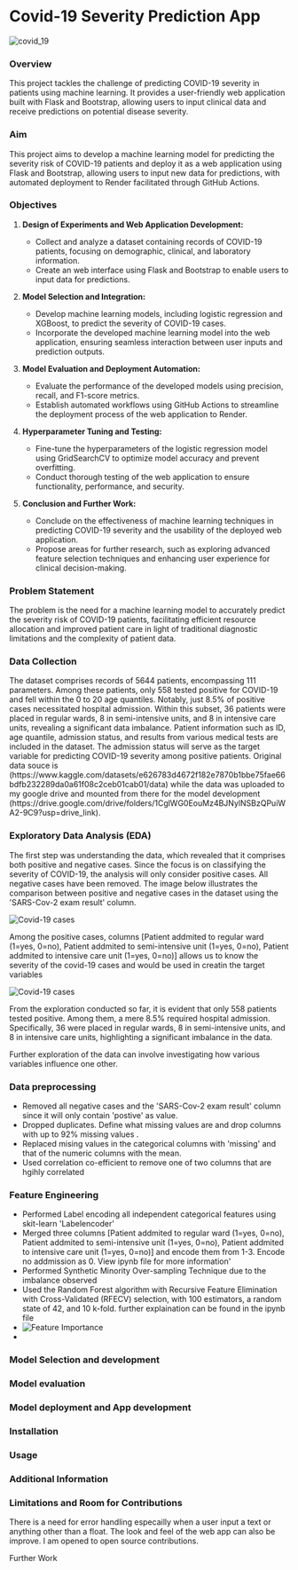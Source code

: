 # Covid-19 Severity Prediction App
![covid_19](https://github.com/ojumah20/covid_19_project/blob/main/COVID%20testing%20policy%20drupal.jpg "Covid_19")
<h3> Overview </h3>
This project tackles the challenge of predicting COVID-19 severity in patients using machine learning. It provides a user-friendly web application built with Flask and Bootstrap, allowing users to input clinical data and receive predictions on potential disease severity.



<div> 
<h3>Aim</h3>
This project aims to develop a machine learning model for predicting the severity risk of COVID-19 patients and deploy it as a web application using Flask and Bootstrap, allowing users to input new data for predictions, with automated deployment to Render facilitated through GitHub Actions.
</div>

<div>
<h3>Objectives </h3>
  
1. **Design of Experiments and Web Application Development:**
   - Collect and analyze a dataset containing records of COVID-19 patients, focusing on demographic, clinical, and laboratory information.
   - Create an web interface using Flask and Bootstrap to enable users to input data for predictions.
   
2. **Model Selection and Integration:**
   - Develop machine learning models, including logistic regression and XGBoost, to predict the severity of COVID-19 cases.
   - Incorporate the developed machine learning model into the web application, ensuring seamless interaction between user inputs and prediction outputs.

3. **Model Evaluation and Deployment Automation:**
   - Evaluate the performance of the developed models using precision, recall, and F1-score metrics.
   - Establish automated workflows using GitHub Actions to streamline the deployment process of the web application to Render.

4. **Hyperparameter Tuning and Testing:**
   - Fine-tune the hyperparameters of the logistic regression model using GridSearchCV to optimize model accuracy and prevent overfitting.
   - Conduct thorough testing of the web application to ensure functionality, performance, and security.

5. **Conclusion and Further Work:**
   - Conclude on the effectiveness of machine learning techniques in predicting COVID-19 severity and the usability of the deployed web application.
   - Propose areas for further research, such as exploring advanced feature selection techniques and enhancing user experience for clinical decision-making.
</div>



<div>
<h3>Problem Statement </h3>
The problem is the need for a machine learning model to accurately predict the severity risk of COVID-19 patients, facilitating efficient resource allocation and improved patient care in light of traditional diagnostic limitations and the complexity of patient data.
 </div>


<div>
<h3>Data Collection </h3>
The dataset comprises records of 5644 patients, encompassing 111 parameters. Among these patients, only 558 tested positive for COVID-19 and fell within the 0 to 20 age quantiles. Notably, just 8.5% of positive cases necessitated hospital admission. Within this subset, 36 patients were placed in regular wards, 8 in semi-intensive units, and 8 in intensive care units, revealing a significant data imbalance. Patient information such as ID, age quantile, admission status, and results from various medical tests are included in the dataset. The admission status will serve as the target variable for predicting COVID-19 severity among positive patients.
Original data souce is (https://www.kaggle.com/datasets/e626783d4672f182e7870b1bbe75fae66bdfb232289da0a61f08c2ceb01cab01/data)  while the data was uploaded to my google drive and mounted from there for the model development (https://drive.google.com/drive/folders/1CglWG0EouMz4BJNylNSBzQPuiWA2-9C9?usp=drive_link).
  
</div>


<div>
  <h3>Exploratory Data Analysis (EDA)</h3>
  <p>The first step was understanding the data, which revealed that it comprises both positive and negative cases. Since the focus is on classifying the severity of COVID-19, the analysis will only consider positive cases. All negative cases have been removed. The image below illustrates the comparison between positive and negative cases in the dataset using the 'SARS-Cov-2 exam result' column.</p>
  <img src="https://github.com/ojumah20/covid_19_project/blob/main/cases.png" alt="Covid-19 cases" title="Covid-19 cases">

  <p>Among the positive cases, columns [Patient addmited to regular ward (1=yes, 0=no),	Patient addmited to semi-intensive unit (1=yes, 0=no),	Patient addmited to intensive care unit (1=yes, 0=no)] allows us to know the severity of the covid-19 cases and would be used in creatin the target variables </p>
  <img src="https://github.com/ojumah20/covid_19_project/blob/main/cases_1.png" alt="Covid-19 cases" title="Covid-19 Positive cases">
<p>From the exploration conducted so far, it is evident that only 558 patients tested positive. Among them, a mere 8.5% required hospital admission. Specifically, 36 were placed in regular wards, 8 in semi-intensive units, and 8 in intensive care units, highlighting a significant imbalance in the data.</p>
<p>Further exploration of the data can involve investigating how various variables influence one other.</p>

</div>


<div>
  <h3>Data preprocessing</h3>
  <ul>
    <li>Removed all negative cases and the 'SARS-Cov-2 exam result' column since it will only contain 'postive' as value.</li>
    <li>Dropped duplicates. Define what missing values are and drop columns with up to 92% missing values .</li> 
    <li>Replaced mising values in the categorical columns with 'missing' and that of the numeric columns with the mean.</li> 
    <li>Used correlation co-efficient to remove one of two columns that are hgihly correlated</li>
  </ul>
</div>


<div>

  <h3>Feature Engineering</h3>
  <ul><li>Performed Label encoding all independent categorical features using skit-learn 'Labelencoder'</li>
    <li>Merged three columns [Patient addmited to regular ward (1=yes, 0=no),	Patient addmited to semi-intensive unit (1=yes, 0=no),	Patient addmited to intensive care unit (1=yes, 0=no)] and encode them from 1-3. Encode no addmission as 0. View ipynb file for more information'</li>
    <li> Performed Synthetic Minority Over-sampling Technique due to the imbalance observed  </li>
    <li>Used the Random Forest algorithm with Recursive Feature Elimination with Cross-Validated (RFECV) selection, with 100 estimators, a random state of 42, and 10 k-fold. further explaination can be found in the ipynb file  </li>
    <li><img src="https://github.com/ojumah20/covid_19_project/blob/main/features.png" alt="Feature Importance" title="Covid-19 Features"> </li>
    <li></li>
  </ul>

  
</div>







<h3> Model Selection and development</h3>


<h3> Model evaluation </h3>


<h3> Model deployment and App development</h3>


<h3>Installation </h3>

<h3>Usage</h3>

<h3>Additional Information</h3>

<h3>Limitations and Room for Contributions</h3>
There is a need for error handling especailly when a user input a text or anything other than a float.
The look and feel of the web app can also be improve. I am opened to open source contributions. 











Further Work

